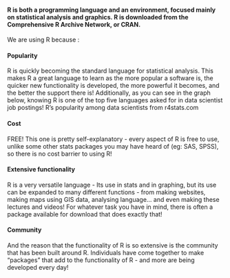 #### R is both a programming language and an environment, focused mainly on statistical analysis and graphics. R is downloaded from the Comprehensive R Archive Network, or CRAN.

We are using R because : 
#### Popularity
R is quickly becoming the standard language for statistical analysis. This makes R a great language to learn as the more popular a software is, the quicker new functionality is developed, the more powerful it becomes, and the better the support there is! Additionally, as you can see in the graph below, knowing R is one of the top five languages asked for in data scientist job postings!
R’s popularity among data scientists from r4stats.com

#### Cost
FREE! This one is pretty self-explanatory - every aspect of R is free to use, unlike some other stats packages you may have heard of (eg: SAS, SPSS), so there is no cost barrier to using R!

#### Extensive functionality
R is a very versatile language - Its use in stats and in graphing, but its use can be expanded to many different functions - from making websites, making maps using GIS data, analysing language… and even making these lectures and videos! For whatever task you have in mind, there is often a package available for download that does exactly that!

#### Community
And the reason that the functionality of R is so extensive is the community that has been built around R. Individuals have come together to make “packages” that add to the functionality of R - and more are being developed every day!
